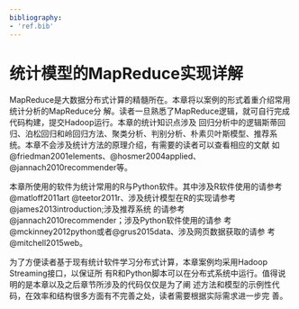 ```yaml
---
bibliography:
- 'ref.bib'
---
```


统计模型的MapReduce实现详解
===========================

MapReduce是大数据分布式计算的精髓所在。本章将以案例的形式着重介绍常用统计分析的MapReduce分
解。读者一旦熟悉了MapReduce逻辑，就可自行完成代码构建，提交Hadoop运行。本章的统计知识点涉及
回归分析中的逻辑斯蒂回归、泊松回归和岭回归方法、聚类分析、判别分析、朴素贝叶斯模型、推荐系
统。本章不会涉及统计方法的原理介绍，有需要的读者可以查看相应的文献
如@friedman2001elements、@hosmer2004applied、@jannach2010recommender等。

本章所使用的软件为统计常用的R与Python软件。其中涉及R软件使用的请参考@matloff2011art
@teetor2011r、涉及统计模型在R的实现请参考@james2013introduction;涉及推荐系统
的请参考@jannach2010recommender；涉及Python软件使用的请参
考@mckinney2012python或者@grus2015data、涉及网页数据获取的请参
考@mitchell2015web。

为了方便读者基于现有统计软件学习分布式计算，本章案例均采用Hadoop
Streaming接口，以保证所
有R和Python脚本可以在分布式系统中运行。值得说明的是本章以及之后章节所涉及的代码仅仅是为了阐
述方法和模型的示例性代码，在效率和结构很多方面有不完善之处，读者需要根据实际需求进一步完
善。
